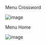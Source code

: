 Menu Crossword

![image](https://github.com/user-attachments/assets/3be8f6f2-8cab-4948-a581-c3994b2eff2c)

Menu Home

![image](https://github.com/user-attachments/assets/fe5492b3-2cc5-4966-a36d-20597ec0d861)

